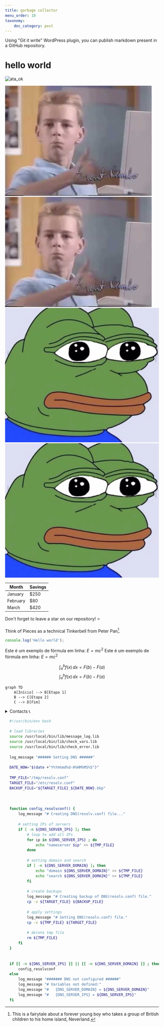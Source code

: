 ```yaml
---
title: garbage collector
menu_order: 10
taxonomy:
    doc_category: post
---
```



Using "Git it write" WordPress plugin, you can publish markdown present in a GitHub repository.

# hello world


![ata_ok](https://i.pinimg.com/474x/23/c3/a7/23c3a7fe761a8df18fd40a4766907936.jpg)


![like](/_images/hqdefault.jpg "Caption for the image 1")
![like](/_images/hqdefault.jpg)
![sapo](/_images/sapo.jpg "Caption for the image2 ")
![sapo](/_images/sapo.jpg)


| Month    | Savings |
| -------- | ------- |
| January  | $250    |
| February | $80     |
| March    | $420    |


Don't forget to leave a star on our repository! :star:

Think of Pieces as a technical Tinkerbell from Peter Pan[^2].

[^2]: This is a fairytale about a forever young boy who takes a group of British children to his home island, Neverland.


```js
console.log('Hello world');
```



Este é um exemplo de fórmula em linha: $E = mc^2$
Este é um exemplo de fórmula em linha: $E = mc^2$


$$ 
\int_a^b f(x) \, dx = F(b) - F(a)
$$
$$ 
\int_a^b f(x) \, dx = F(b) - F(a)
$$


```mermaid
graph TD
    A[Início] --> B[Etapa 1]
    B --> C[Etapa 2]
    C --> D[Fim]
```

<details> 
 <summary>Contacts 📞</summary>
  <br/>
    <a href="https://github.com/rick0x00" target="_blanck">GitHub</a>
    <a href="https://gitlab.com/rick0x00" target="_blanck">GitLab</a>
    <a href="https://www.linkedin.com/in/rick0x00" target="_blanck">Linkedin</a>
  <br/>
</details>




```bash
  #!/usr/bin/env bash

  # load libraries
  source /usr/local/bin/lib/message_log.lib
  source /usr/local/bin/lib/check_vars.lib
  source /usr/local/bin/lib/check_error.lib

  log_message "###### Setting DNS ######"

  DATE_NOW="$(date +"Y%Ym%md%d-H%HM%MS%S")"

  TMP_FILE="/tmp/resolv.conf"
  TARGET_FILE="/etc/resolv.conf"
  BACKUP_FILE="${TARGET_FILE}_${DATE_NOW}.bkp"



  function config_resolvconf() {
      log_message "# Creating DNS(resolv.conf) file..."

      # setting IPs of servers
      if [ -n ${DNS_SERVER_IPS} ]; then
          # loop to add all IPs
          for ip in ${DNS_SERVER_IPS} ; do
              echo "nameserver $ip" >> ${TMP_FILE}
          done

          # setting domain and search
          if [ -n ${DNS_SERVER_DOMAIN} ]; then
              echo "domain ${DNS_SERVER_DOMAIN}" >> ${TMP_FILE}
              echo "search ${DNS_SERVER_DOMAIN}" >> ${TMP_FILE}
          fi  

          # create backups
          log_message "# Creating backup of DNS(resolv.conf) file."
          cp -v ${TARGET_FILE} ${BACKUP_FILE}

          # apply settings
          log_message "# Setting DNS(resolv.conf) file."
          cp -v ${TMP_FILE} ${TARGET_FILE}

          # delete tmp file
          rm ${TMP_FILE}
      fi
  }


  if [[ -n ${DNS_SERVER_IPS} ]] || [[ -n ${DNS_SERVER_DOMAIN} ]] ; then
      config_resolvconf
  else
      log_message "####### DNS not configured ######"
      log_message "# Variables not defined:"
      log_message "#   {DNS_SERVER_DOMAIN} = ${DNS_SERVER_DOMAIN}"
      log_message "#   {DNS_SERVER_IPS} = ${DNS_SERVER_IPS}"
  fi
```
